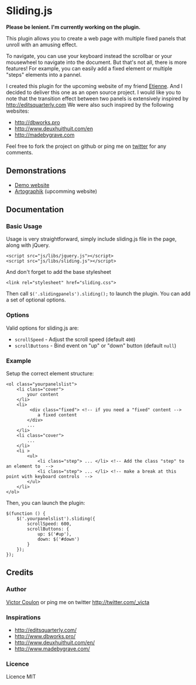 Sliding.js
========================================

**Please be lenient. I'm currently working on the plugin.**

This plugin allows you to create a web page with multiple fixed panels that unroll with an amusing effect.
 
To navigate, you can use your keyboard instead the scrollbar or your mousewheel to navigate into the document. 
But that's not all, there is more features! For example, you can easily add a fixed element or multiple "steps" elements into a pannel.

I created this plugin for the upcoming website of my friend [Etienne](http://artographik.fr/). And I decided to deliver this one as an open source project.
I would like you to note that the transition effect between two panels is extensively inspired by http://editsquarterly.com
We were also such inspired by the following websites:
* http://dbworks.pro
* http://www.deuxhuithuit.com/en
* http://madebygrave.com

Feel free to fork the project on github or ping me on [twitter](http://twitter.com/_victa) for any comments.

Demonstrations
-------------

* [Demo website](http://lab.victorcoulon.fr/javascript/sliding.js/example/)
* [Artographik](http://artographik.fr/) (upcomming website)

Documentation
-------------

### Basic Usage

Usage is very straightforward, simply include sliding.js file in the page, along with jQuery.

    <script src="js/libs/jquery.js"></script>  
    <script src="js/libs/sliding.js"></script>

And don't forget to add the base stylesheet

    <link rel="stylesheet" href="sliding.css">

Then call ``$('.slidingpanels').sliding();`` to launch the plugin. You can add a set of optional options.

### Options

Valid options for sliding.js are:

* ``scrollSpeed`` - Adjust the scroll speed (default ``400``)
* ``scrollButtons`` - Bind event on "up" or "down" button (default ``null``)

### Example

Setup the correct element structure:

    <ol class="yourpanelslist">
        <li class="cover"> 
            your content
        </li>
        <li>
             <div class="fixed"> <!-- if you need a "fixed" content -->
                a fixed content
            </div>
            ...
        </li>
        <li class="cover">
            ...
        </li>
        <li >
            <ul>
                <li class="step"> ... </li> <!-- Add the class "step" to an element to  -->
                <li class="step"> ... </li> <!-- make a break at this point with keyboard controls  -->
            </ul>
        </li>
    </ol>
  
Then, you can launch the plugin:

    $(function () {
        $('.yourpanelslist').sliding({
            scrollSpeed: 600,
            scrollButtons: {
                up: $('#up'),
                down: $('#down')
            }
        });
    });

Credits
-------------

### Author
[Victor Coulon](http://victorcoulon.fr) or ping me on twitter http://twitter.com/_victa

### Inspirations

* http://editsquarterly.com/
* http://www.dbworks.pro/
* http://www.deuxhuithuit.com/en/
* http://www.madebygrave.com/

### Licence
Licence MIT